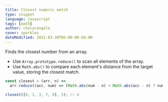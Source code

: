 ```yaml
---
title: Closest numeric match
type: snippet
language: javascript
tags: [math]
author: chalarangelo
cover: sparkles
dateModified: 2022-03-30T05:00:00-04:00
---
```


Finds the closest number from an array.

- Use `Array.prototype.reduce()` to scan all elements of the array.
- Use `Math.abs()` to compare each element's distance from the target value, storing the closest match.

```js
const closest = (arr, n) =>
  arr.reduce((acc, num) => (Math.abs(num - n) < Math.abs(acc - n) ? num : acc));
```

```js
closest([6, 1, 3, 7, 9], 5); // 6
```
